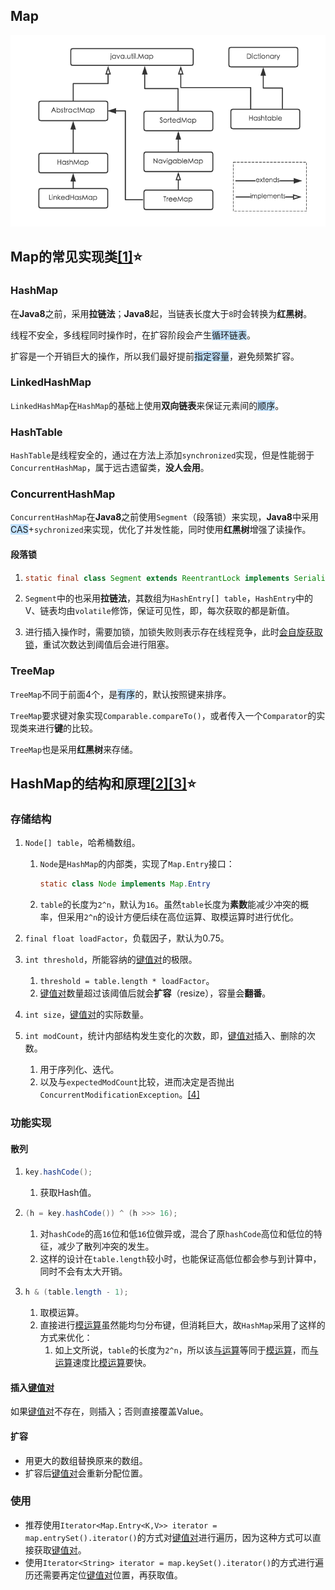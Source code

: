 ## Map

![](../images/1/map.png)

## Map的常见实现类[[1]](https://segmentfault.com/a/1190000039204671)⭐

### HashMap

在**Java8**之前，采用**拉链法**；**Java8**起，当链表长度大于`8`时会转换为**红黑树**。

线程不安全，多线程同时操作时，在扩容阶段会产生<span style=background:#c2e2ff>循环链表</span>。

扩容是一个开销巨大的操作，所以我们最好提前<span style=background:#c2e2ff>指定容量</span>，避免频繁扩容。

### LinkedHashMap

`LinkedHashMap`在`HashMap`的基础上使用**双向链表**来保证元素间的<span style=background:#c2e2ff>顺序</span>。

### HashTable

`HashTable`是线程安全的，通过在方法上添加`synchronized`实现，但是性能弱于`ConcurrentHashMap`，属于远古遗留类，**没人会用**。

### ConcurrentHashMap

`ConcurrentHashMap`在**Java8**之前使用`Segment`（段落锁）来实现，**Java8**中采用<span style=background:#c2e2ff>CAS</span>+`sychronized`来实现，优化了并发性能，同时使用**红黑树**增强了读操作。

#### 段落锁

1. ```java
   static final class Segment extends ReentrantLock implements Serializable
   ```

2. `Segment`中的也采用**拉链法**，其数组为`HashEntry[] table`，`HashEntry`中的V、链表均由`volatile`修饰，保证可见性，即，每次获取的都是新值。

3. 进行插入操作时，需要加锁，加锁失败则表示存在线程竞争，此时[会自旋获取锁](https://crossoverjie.top/2018/07/23/java-senior/ConcurrentHashMap/)，重试次数达到阈值后会进行阻塞。

### TreeMap

`TreeMap`不同于前面4个，是<span style=background:#c2e2ff>有序</span>的，默认按照键来排序。

`TreeMap`要求键对象实现`Comparable.compareTo()`，或者传入一个`Comparator`的实现类来进行**键**的比较。

`TreeMap`也是采用**红黑树**来存储。



## HashMap的结构和原理[[2]](https://tech.meituan.com/2016/06/24/java-hashmap.html)[[3]](https://zhuanlan.zhihu.com/p/79219960)⭐

### 存储结构

1. `Node[] table`，哈希桶数组。

   1. `Node`是`HashMap`的内部类，实现了`Map.Entry`接口：

      ```java
      static class Node implements Map.Entry
      ```

   2. `table`的长度为`2^n`，默认为`16`。虽然`table`长度为**素数**能减少冲突的概率，但采用`2^n`的设计方便后续在高位运算、取模运算时进行优化。

2. `final float loadFactor`，负载因子，默认为0.75。

3. `int threshold`，所能容纳的<u>键值对</u>的极限。

   1. `threshold = table.length * loadFactor`。
   2. <u>键值对</u>数量超过该阈值后就会**扩容**（resize），容量会**翻番**。

4. `int size`，<u>键值对</u>的实际数量。

5. `int modCount`，统计内部结构发生变化的次数，即，<u>键值对</u>插入、删除的次数。

   1. 用于序列化、迭代。
   2. 以及与`expectedModCount`比较，进而决定是否抛出`ConcurrentModificationException`。[[4]](https://juejin.cn/post/6844904038442467336#heading-13)

### 功能实现

#### 散列

1. ```java
   key.hashCode();
   ```

   1. 获取Hash值。

2. ```java
   (h = key.hashCode()) ^ (h >>> 16);
   ```

   1. 对`hashCode`的高`16`位和低`16`位做异或，混合了原`hashCode`高位和低位的特征，减少了散列冲突的发生。
   2. 这样的设计在`table.length`较小时，也能保证高低位都会参与到计算中，同时不会有太大开销。

3. ```java
   h & (table.length - 1);
   ```

   1. 取模运算。
   2. 直接进行<u>模运算</u>虽然能均匀分布键，但消耗巨大，故`HashMap`采用了这样的方式来优化：
      1. 如上文所说，`table`的长度为`2^n`，所以该<u>与运算</u>等同于<u>模运算</u>，而<u>与运算</u>速度比<u>模运算</u>要快。

#### 插入<u>键值对</u>

如果<u>键值对</u>不存在，则插入；否则直接覆盖Value。

#### 扩容

- 用更大的数组替换原来的数组。 	
- 扩容后<u>键值对</u>会重新分配位置。

### 使用

- 推荐使用`Iterator<Map.Entry<K,V>> iterator = map.entrySet().iterator()`的方式对<u>键值对</u>进行遍历，因为这种方式可以直接获取<u>键值对</u>。
- 使用`Iterator<String> iterator = map.keySet().iterator()`的方式进行遍历还需要再定位<u>键值对</u>位置，再获取值。

